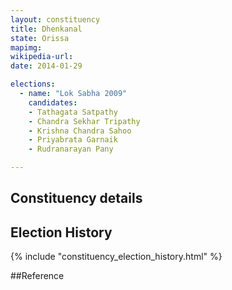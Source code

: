 ```yaml
---
layout: constituency
title: Dhenkanal
state: Orissa
mapimg: 
wikipedia-url: 
date: 2014-01-29

elections: 
  - name: "Lok Sabha 2009"
    candidates: 
    - Tathagata Satpathy 
    - Chandra Sekhar Tripathy 
    - Krishna Chandra Sahoo 
    - Priyabrata Garnaik 
    - Rudranarayan Pany 

---
```

## Constituency details


## Election History
{% include "constituency_election_history.html" %}

##Reference
